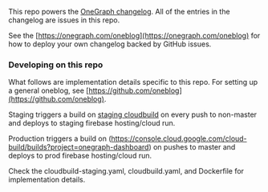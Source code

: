 This repo powers the [OneGraph changelog](https://onegraph.com/changelog). All of the entries in the changelog are issues in this repo.

See the [https://onegraph.com/oneblog](https://onegraph.com/oneblog) for how to deploy your own changelog backed by GitHub issues.

### Developing on this repo

What follows are implementation details specific to this repo. For setting up a general oneblog, see [https://github.com/oneblog](https://github.com/oneblog).

Staging triggers a build on [staging cloudbuild](https://console.cloud.google.com/cloud-build/builds?project=sourcecodeshots) on every push to non-master and deploys to staging firebase hosting/cloud run.

Production triggers a build on (https://console.cloud.google.com/cloud-build/builds?project=onegraph-dashboard) on pushes to master and deploys to prod firebase hosting/cloud run.

Check the cloudbuild-staging.yaml, cloudbuild.yaml, and Dockerfile for implementation details.
